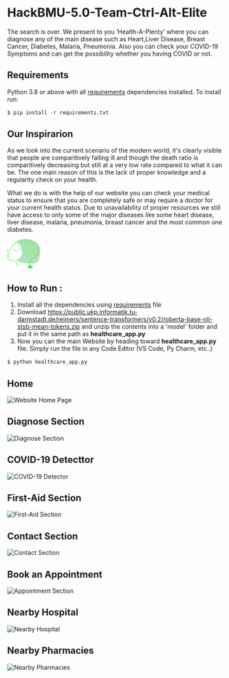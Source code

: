# HackBMU-5.0-Team-Ctrl-Alt-Elite


The search is over. We present to you ‘Health-A-Plenty’ where you can diagnose any of the main disease such as Heart,Liver Disease, Breast Cancer, Diabetes, Malaria, Pneumonia.
Also you can check your COVID-19 Symptoms and can get the possibility whether you having COVID or not.


## Requirements
Python 3.8 or above with all [requirements](requirements.txt) dependencies installed. To install run:
```python
$ pip install -r requirements.txt
```

## Our Inspirarion
As we look into the current scenario of the modern world, it's clearly visible that people are comparitively falling ill and though the death ratio is comparitively decreasing but still at a very low rate compared to what it can be. The one main reason of this is the lack of proper knowledge and a regularity check on your health. 

What we do is with the help of our website you can check your medical status to ensure that you are completely safe or may require a doctor for your current health status. Due to unavailability of proper resources we still have access to only some of the major diseases like some heart disease, liver disease, malaria, pneumonia, breast cancer and the most common one diabetes.


![Logo](logo.png)


## How to Run :
1. Install all the dependencies using [requirements](requirements.txt) file
2. Download https://public.ukp.informatik.tu-darmstadt.de/reimers/sentence-transformers/v0.2/roberta-base-nli-stsb-mean-tokens.zip and unzip the contents into a 'model' folder and put it in the same path as **healthcare_app.py**
3. Now you can the main Website by heading toward **healthcare_app.py** file. Simply run the file in any Code Editor (VS Code, Py Charm, etc..)


```python
$ python healthcare_app.py
```
     
 ## Home
 ![Website Home Page](SS/1.PNG)
 
 ## Diagnose Section
 ![Diagnose Section](SS/2.PNG)
 
  ## COVID-19 Detecttor
 ![COVID-19 Detector](SS/3.PNG)
 
  ## First-Aid Section
 ![First-Aid Section](SS/4.PNG)
  
  ## Contact Section
 ![Contact Section](SS/5.PNG)
 
  ## Book an Appointment
 ![Appointment Section](SS/6.PNG)
   
  ## Nearby Hospital
 ![Nearby Hospital](SS/7.PNG)
 
  ## Nearby Pharmacies
 ![Nearby Pharmacies](SS/8.PNG)

